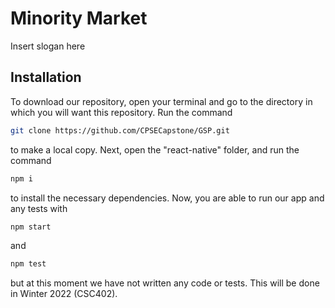 # Minority Market

Insert slogan here

## Installation

To download our repository, open your terminal and go to the directory in which you will want this repository. Run the command 
```bash
git clone https://github.com/CPSECapstone/GSP.git
```
to make a local copy. Next, open the "react-native" folder, and run the command
```bash
npm i
```
to install the necessary dependencies. Now, you are able to run our app and any tests with
 ```bash
 npm start
 ```
 and 
 ```bash
 npm test
 ```
but at this moment we have not written any code or tests. This will be done in Winter 2022 (CSC402).
